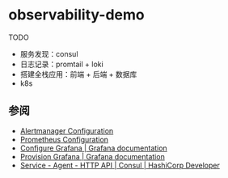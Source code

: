 # observability-demo

TODO
- 服务发现：consul
- 日志记录：promtail + loki
- 搭建全栈应用：前端 + 后端 + 数据库
- k8s

## 参阅

- [Alertmanager Configuration](https://prometheus.io/docs/alerting/latest/configuration/)
- [Prometheus Configuration](https://prometheus.io/docs/prometheus/latest/configuration/configuration/)
- [Configure Grafana | Grafana documentation](https://grafana.com/docs/grafana/latest/setup-grafana/configure-grafana/)
- [Provision Grafana | Grafana documentation](https://grafana.com/docs/grafana/latest/administration/provisioning/)
- [Service - Agent - HTTP API | Consul | HashiCorp Developer](https://developer.hashicorp.com/consul/api-docs/agent/service)
